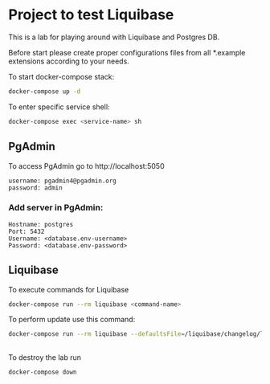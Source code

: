 # Project to test Liquibase

This is a lab for playing around with Liquibase and Postgres DB.

Before start please create proper configurations files from all *.example extensions according to your needs.


To start docker-compose stack:

```bash
docker-compose up -d
```

To enter specific service shell:
```bash
docker-compose exec <service-name> sh
```

## PgAdmin

To access PgAdmin go to http://localhost:5050
```
username: pgadmin4@pgadmin.org
password: admin
```
### Add server in PgAdmin:
```
Hostname: postgres
Port: 5432
Username: <database.env-username>
Password: <database.env-password>
```

## Liquibase

To execute commands for Liquibase
```bash
docker-compose run --rm liquibase <command-name>
```

To perform update use this command:
```bash
docker-compose run --rm liquibase --defaultsFile=/liquibase/changelog/liquibase.properties update
```

##
To destroy the lab run
```bash
docker-compose down
```